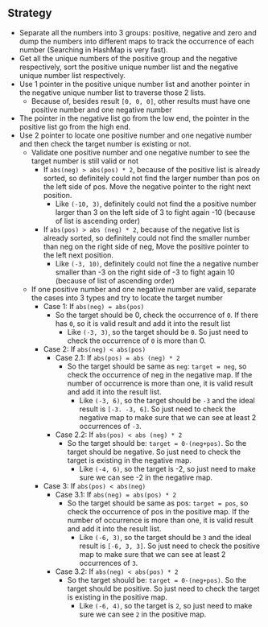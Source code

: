 ## Strategy

- Separate all the numbers into 3 groups: positive, negative and zero and dump the numbers into different maps to track the occurrence of each number (Searching in HashMap is very fast).
- Get all the unique numbers of the positive group and the negative respectively, sort the positive unique number list and the negative unique number list respectively.
- Use 1 pointer in the positive unique number list and another pointer in the negative unique number list to traverse those 2 lists.
    - Because of, besides result `[0, 0, 0]`, other results must have one positive number and one negative number
- The pointer in the negative list go from the low end, the pointer in the positive list go from the high end.
- Use 2 pointer to locate one positive number and one negative number and then check the target number is existing or not.
    - Validate one positive number and one negative number to see the target number is still valid or not
        - If `abs(neg) > abs(pos) * 2`, because of the positive list is already sorted, so definitely could not find the larger number than pos on the left side of pos. Move the negative pointer to the right next position.
            - Like `(-10, 3)`, definitely could not find the a positive number larger than 3 on the left side of 3 to fight again -10 (because of list is ascending order)
        - If `abs(pos) > abs (neg) * 2`, because of the negative list is already sorted, so definitely could not find the smaller number than neg on the right side of neg, Move the positive pointer to the left next position.
            - Like `(-3, 10)`, definitely could not fine the a negative number smaller than -3 on the right side of -3 to fight again 10 (because of list of ascending order)
    - If one positive number and one negative number are valid, separate the cases into 3 types and try to locate the target number
        - Case 1: If `abs(neg) = abs(pos)`
            - So the target should be 0, check the occurrence of `0`. If there has `0`, so it is valid result and add it into the result list
                - Like `(-3, 3)`, so the target should be `0`. So just need to check the occurrence of `0` is more than 0.
        - Case 2: If `abs(neg) < abs(pos)`
            - Case 2.1: If `abs(pos) = abs (neg) * 2`
                - So the target should be same as `neg`: `target = neg`, so check the occurrence of neg in the negative map. If the number of occurrence is more than one, it is valid result and add it into the result list.
                    - Like `(-3, 6)`, so the target should be `-3` and the ideal result is `[-3. -3, 6]`. So just need to check the negative map to make sure that we can see at least 2 occurrences of `-3`.
            - Case 2.2: If `abs(pos) < abs (neg) * 2`
                - So the target should be: `target = 0-(neg+pos)`. So the target should be negative. So just need to check the target is existing in the negative map.
                    - Like `(-4, 6)`, so the target is -2, so just need to make sure we can see -2 in the negative map.
        - Case 3: If `abs(pos) < abs(neg)`
            - Case 3.1: If `abs(neg) = abs(pos) * 2`
                - So the target should be same as pos: `target = pos`, so check the occurrence of pos in the positive map. If the number of occurrence is more than one, it is valid result and add it into the result list.
                    - Like `(-6, 3)`, so the target should be `3` and the ideal result is `[-6, 3, 3]`. So just need to check the positive map to make sure that we can see at least 2 occurrences of `3`.
            - Case 3.2: If `abs(neg) < abs(pos) * 2`
                - So the target should be: `target = 0-(neg+pos)`. So the target should be positive. So just need to check the target is existing in the positive map.
                    - Like `(-6, 4)`, so the target is `2`, so just need to make sure we can see `2` in the positive map.
